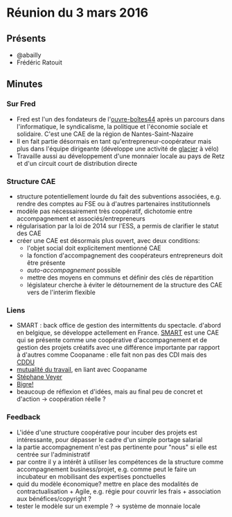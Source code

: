 # Réunion du 3 mars 2016

## Présents

* @abailly
* Frédéric Ratouit

## Minutes

### Sur Fred

* Fred est l'un des fondateurs de l'[ouvre-boîtes44](http://ouvre-boites44.coop/) après un parcours dans l'informatique, le syndicalisme, la politique et l'économie sociale et solidaire. C'est une CAE de la région de Nantes-Saint-Nazaire
* Il en fait partie désormais en tant qu'entrepreneur-coopérateur mais plus dans l'équipe dirigeante (développe une activité de [glacier](https://www.facebook.com/fraidleglacier) à vélo)
* Travaille aussi au développement d'une monnaier locale au pays de Retz et d'un circuit court de distribution directe

### Structure CAE

* structure potentiellement lourde du fait des subventions associées, e.g. rendre des comptes au FSE ou à d'autres partenaires institutionnels 
* modèle pas nécessairement très coopératif, dichotomie entre accompagnement et associés/entrepreneurs
* régularisation par la loi de 2014 sur l'ESS, a permis de clarifier le statut des CAE
* créer une CAE est désormais plus ouvert, avec deux conditions:
    * l'objet social doit explicitement mentionné CAE
    * la fonction d'accompagnement des coopérateurs entrepreneurs doit être présente
    * *auto-accompagnement* possible
    * mettre des moyens en communs et définir des clés de répartition
    * législateur cherche à éviter le détournement de la structure des CAE vers de l'interim flexible

### Liens

* SMART : back office de gestion des intermittents du spectacle. d'abord en belgique, se développe actellement en France. [SMART](http://www.smartfr.fr/) est une CAE qui se présente comme une coopérative d'accompagnement et de gestion des projets créatifs avec une différence importante par rapport à d'autres comme Coopaname : elle fait non pas des CDI mais des [CDDU](https://fr.wikipedia.org/wiki/Contrat_%C3%A0_dur%C3%A9e_d%C3%A9termin%C3%A9e_d%27usage)
* [mutualité du travail](www.coopaname.coop/idee/pour-mutualite-travail), en liant avec Coopaname
* [Stéphane Veyer](https://www.linkedin.com/in/stephaneveyer)
* [Bigre!](http://www.oxalis-scop.fr/component/k2/item/261-bigre-une-cooperation-de-7-000-personnes)
* beaucoup de réflexion et d'idées, mais au final peu de concret et d'action -> coopération réelle ?

### Feedback

* L'idée d'une structure coopérative pour incuber des projets est intéressante, pour dépasser le cadre d'un simple portage salarial
* la partie accompagnement n'est pas pertinente pour "nous" si elle est centrée sur l'administratif
* par contre il y a intérêt à utiliser les compétences de la structure comme accompagnement business/projet, e.g. comme peut le faire un incubateur en mobilisant des expertises ponctuelles
* quid du modèle économique? mettre en place des modalités de contractualisation + Agile, e.g. régie pour couvrir les frais + association aux bénéfices/copyright ?
* tester le modèle sur un exemple ? -> système de monnaie locale
